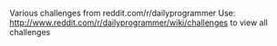 Various challenges from reddit.com/r/dailyprogrammer
Use: http://www.reddit.com/r/dailyprogrammer/wiki/challenges
to view all challenges
